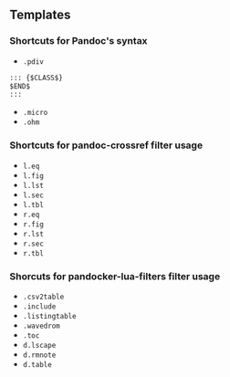 ## Templates

### Shortcuts for **Pandoc**'s syntax

- `.pdiv`
```markdown
::: {$CLASS$}
$END$
:::
```
- `.micro`
- `.ohm`

### Shortcuts for **pandoc-crossref** filter usage

- `l.eq`
- `l.fig`
- `l.lst`
- `l.sec`
- `l.tbl`
- `r.eq`
- `r.fig`
- `r.lst`
- `r.sec`
- `r.tbl`

### Shorcuts for **pandocker-lua-filters** filter usage

- `.csv2table`
- `.include`
- `.listingtable`
- `.wavedrom`
- `.toc`
- `d.lscape`
- `d.rmnote`
- `d.table`
